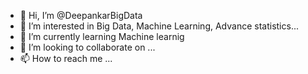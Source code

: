 - 👋 Hi, I’m @DeepankarBigData
- 👀 I’m interested in Big Data, Machine Learning, Advance statistics...
- 🌱 I’m currently learning Machine learnig
- 💞️ I’m looking to collaborate on ...
- 📫 How to reach me ...

<!---
DeepankarBigData/DeepankarBigData is a ✨ special ✨ repository because its `README.md` (this file) appears on your GitHub profile.
You can click the Preview link to take a look at your changes.
--->
